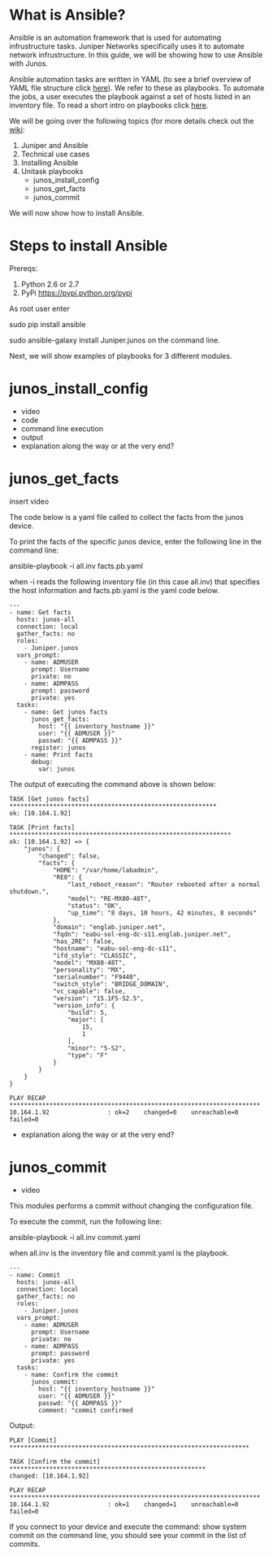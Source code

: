 # What is Ansible?
Ansible is an automation framework that is used for automating infrustructure tasks. Juniper Networks specifically uses it to automate network infrustructure. In this guide, we will be showing how to use Ansible with Junos. 

Ansible automation tasks are written in YAML (to see a brief overview of YAML file structure click [here](../master/resources/yaml.pdf)). We refer to these as playbooks. To automate the jobs, a user executes the playbook against a set of hosts listed in an inventory file. To read a short intro on playbooks click [here](../master/resources/playbooks.pdf).

We will be going over the following topics (for more details check out the [wiki](https://github.com/Juniper/ansible-junos-examples/wiki):
1. Juniper and Ansible
2. Technical use cases
3. Installing Ansible
4. Unitask playbooks
   * junos_install_config
   * junos_get_facts
   * junos_commit


We will now show how to install Ansible. 

# Steps to install Ansible
Prereqs:
1. Python 2.6 or 2.7
2. PyPi https://pypi.python.org/pypi

As root user enter 

sudo pip install ansible 

sudo ansible-galaxy install Juniper.junos on the command line. 

Next, we will show examples of playbooks for 3 different modules. 

# junos_install_config
- video
- code
- command line execution
- output
- explanation along the way or at the very end?

# junos_get_facts
insert video

The code below is a yaml file called to collect the facts from the junos device. 

To print the facts of the specific junos device, enter the following line in the command line:

ansible-playbook -i all.inv facts.pb.yaml 

when -i reads the following inventory file (in this case all.inv) that specifies the host information and facts.pb.yaml is the yaml code below.
```
---
- name: Get facts
  hosts: junos-all
  connection: local
  gather_facts: no
  roles:
    - Juniper.junos
  vars_prompt:
    - name: ADMUSER
      prompt: Username
      private: no
    - name: ADMPASS
      prompt: password
      private: yes
  tasks:
    - name: Get junos facts
      junos_get_facts:
        host: "{{ inventory_hostname }}"
        user: "{{ ADMUSER }}"
        passwd: "{{ ADMPASS }}"
      register: junos
    - name: Print facts
      debug:
        var: junos
```
The output of executing the command above is shown below:
```
TASK [Get junos facts] *********************************************************
ok: [10.164.1.92]

TASK [Print facts] *************************************************************
ok: [10.164.1.92] => {
    "junos": {
        "changed": false, 
        "facts": {
            "HOME": "/var/home/labadmin", 
            "RE0": {
                "last_reboot_reason": "Router rebooted after a normal shutdown.", 
                "model": "RE-MX80-48T", 
                "status": "OK", 
                "up_time": "8 days, 10 hours, 42 minutes, 8 seconds"
            }, 
            "domain": "englab.juniper.net", 
            "fqdn": "eabu-sol-eng-dc-s11.englab.juniper.net", 
            "has_2RE": false, 
            "hostname": "eabu-sol-eng-dc-s11", 
            "ifd_style": "CLASSIC", 
            "model": "MX80-48T", 
            "personality": "MX", 
            "serialnumber": "F9440", 
            "switch_style": "BRIDGE_DOMAIN", 
            "vc_capable": false, 
            "version": "15.1F5-S2.5", 
            "version_info": {
                "build": 5, 
                "major": [
                    15, 
                    1
                ], 
                "minor": "5-S2", 
                "type": "F"
            }
        }
    }
}

PLAY RECAP *********************************************************************
10.164.1.92                : ok=2    changed=0    unreachable=0    failed=0   
```
- explanation along the way or at the very end?

# junos_commit
- video

This modules performs a commit without changing the configuration file. 

To execute the commit, run the following line:

ansible-playbook -i all.inv commit.yaml

when all.inv is the inventory file and commit.yaml is the playbook. 
```
---
- name: Commit
  hosts: junos-all
  connection: local
  gather_facts: no
  roles:
    - Juniper.junos
  vars_prompt:
    - name: ADMUSER
      prompt: Username
      private: no
    - name: ADMPASS
      prompt: password
      private: yes
  tasks:
    - name: Confirm the commit
      junos_commit:
        host: "{{ inventory_hostname }}"
        user: "{{ ADMUSER }}"
        passwd: "{{ ADMPASS }}"
        comment: "commit confirmed
```
Output:
```
PLAY [Commit] ******************************************************************

TASK [Confirm the commit] ******************************************************
changed: [10.164.1.92]

PLAY RECAP *********************************************************************
10.164.1.92                : ok=1    changed=1    unreachable=0    failed=0   
```
If you connect to your device and execute the command: show system commit on the command line, you should see your commit in the list of commits.
